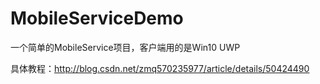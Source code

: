 # MobileServiceDemo
一个简单的MobileService项目，客户端用的是Win10 UWP 

具体教程：http://blog.csdn.net/zmq570235977/article/details/50424490

